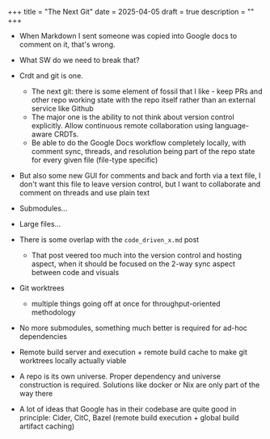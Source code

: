 +++
title = "The Next Git"
date = 2025-04-05
draft = true
description = ""
+++

- When Markdown I sent someone was copied into Google docs to comment on it, that's wrong.
- What SW do we need to break that?
- Crdt and git is one.
  - The next git: there is some element of fossil that I like - keep PRs and other repo working state with the repo itself rather than an external service like Github
  - The major one is the ability to not think about version control explicitly. Allow continuous remote collaboration using language-aware CRDTs.
  - Be able to do the Google Docs workflow completely locally, with comment sync, threads, and resolution being part of the repo state for every given file (file-type specific)
- But also some new GUI for comments and back and forth via a text file, I don't want this file to leave version control, but I want to collaborate and comment on threads and use plain text
- Submodules...
- Large files...
- There is some overlap with the `code_driven_x.md` post
  - That post veered too much into the version control and hosting aspect, when it should be focused on the 2-way sync aspect between code and visuals

- Git worktrees
  - multiple things going off at once for throughput-oriented methodology
- No more submodules, something much better is required for ad-hoc dependencies
- Remote build server and execution + remote build cache to make git worktrees locally actually viable
- A repo is its own universe. Proper dependency and universe construction is required. Solutions like docker or Nix are only part of the way there
- A lot of ideas that Google has in their codebase are quite good in principle: Cider, CitC, Bazel (remote build execution + global build artifact caching)
